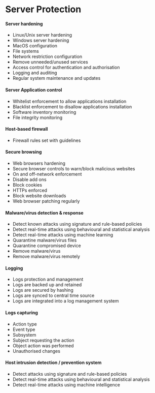 # Server Protection

#### Server hardening

* Linux/Unix server hardening
* Windows server hardening
* MacOS configuration
* File systems
* Network restriction configuration
* Remove unneeded/unused services
* Access control for authentication and authorisation
* Logging and auditing
* Regular system maintenance and updates

#### Server Application control

* Whitelist enforcement to allow applications installation
* Blacklist enforcement to disallow applications installation
* Software inventory monitoring
* File integrity monitoring

#### Host-based firewall

* Firewall rules set with guidelines

#### Secure browsing

* Web browsers hardening
* Secure browser controls to warn/block malicious websites
* On and off-network enforcement
* Disable add ons
* Block cookies
* HTTPs enforced
* Block website downloads
* Web browser patching regularly

#### Malware/virus detection & response

* Detect known attacks using signature and rule-based policies
* Detect real-time attacks using behavioural and statistical analysis
* Detect real-time attacks using machine learning
* Quarantine malware/virus files
* Quarantine compromised device
* Remove malware/virus
* Remove malware/virus remotely

#### Logging

* Logs protection and management
* Logs are backed up and retained
* Logs are secured by hashing
* Logs are synced to central time source
* Logs are integrated into a log management system

#### Logs capturing

* Action type
* Event type
* Subsystem
* Subject requesting the action
* Object action was performed
* Unauthorised changes

#### Host intrusion detection / prevention system

* Detect attacks using signature and rule-based policies
* Detect real-time attacks using behavioural and statistical analysis
* Detect real-time attacks using machine intelligence
